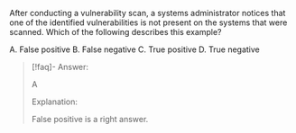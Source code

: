 
After conducting a vulnerability scan, a systems administrator notices that one of the identified vulnerabilities is not present on the systems that were scanned. Which of the following describes this example? 

A. False positive 
B. False negative 
C. True positive 
D. True negative

> [!faq]- Answer: 
> 
> A 
> 
> Explanation: 
> 
> False positive is a right answer.
